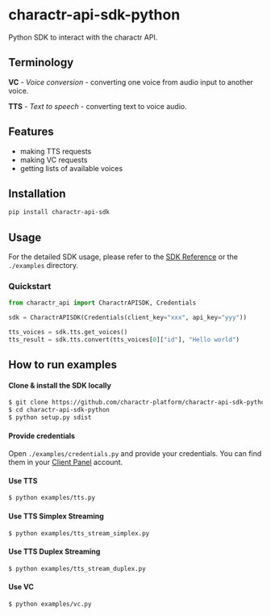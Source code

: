 # charactr-api-sdk-python

Python SDK to interact with the charactr API.

## Terminology
**VC** - *Voice conversion* - converting one voice from audio input to another voice.

**TTS** - *Text to speech* - converting text to voice audio.

## Features
- making TTS requests
- making VC requests
- getting lists of available voices

## Installation
```bash
pip install charactr-api-sdk
```

## Usage
For the detailed SDK usage, please refer to the [SDK Reference](https://docs.api.gemelo.ai/reference/python) or the `./examples` directory.

### Quickstart

```python
from charactr_api import CharactrAPISDK, Credentials

sdk = CharactrAPISDK(Credentials(client_key="xxx", api_key="yyy"))

tts_voices = sdk.tts.get_voices()
tts_result = sdk.tts.convert(tts_voices[0]["id"], "Hello world")
```

## How to run examples

#### Clone & install the SDK locally
```bash
$ git clone https://github.com/charactr-platform/charactr-api-sdk-python
$ cd charactr-api-sdk-python
$ python setup.py sdist
```

#### Provide credentials
Open `./examples/credentials.py` and provide your credentials. You can find them in your [Client Panel](https://app.gemelo.ai) account.

#### Use TTS
```bash
$ python examples/tts.py
```

#### Use TTS Simplex Streaming
```bash
$ python examples/tts_stream_simplex.py
```

#### Use TTS Duplex Streaming
```bash
$ python examples/tts_stream_duplex.py
```

#### Use VC
```bash
$ python examples/vc.py
```
